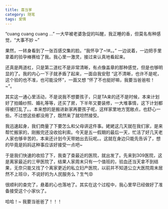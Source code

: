 ```yaml
---
title: 喜当爹
category: 随笔
tags: 爱情
---
```


“cuang cuang cuang ...” 一大早被老婆急促的叫醒，我正睡的香，但莫名有种感觉，“大事不妙 ~”

果然，一转身看到了一张百感交集的脸。“我怀孕了~!#。。” 一边说着，一边把手里拿着的验孕棒赛给了我。我心里一激灵，接过来认真地看起来。

还真是两道杠，只是第二道杠不是非常清晰，有点像盖章的那种感觉，但是也够明显的了。我的内心一下子就矛盾了起来，一面自我安慰 “这不清晰，也许不是呢，这个验的也不准，也可能没怀”，一面又想 “怀了不也挺好嘛，我要当爸爸啦！~”。

其实这一通心里活动，不是说我不想要孩子，只是TA来的还不是时候，本来计划好了拍婚纱照、婚礼等等，还买了房，下半年又要装修，一大堆事情，这下计划都得被打乱了。。本来想的是搬进新家再要孩子呢，这样家里地方宽敞点，也舒心一些。不过想这些都没用了，既然来了就坦然接受。

我迅速起身，我们商量了下要怎么和父母讲这件事。姥姥这几天就在我们家，是来帮忙搬家的，刚搬完还没收拾利索。今天是五一假期的最后一天，忙活了好几天老人家也够辛苦的，本来还计划今天带她出去玩呢。。这就在身边只能先告诉了，想的毕竟是妈妈这种事应该好接受一点吧~

于是我们快速的收拾了下，我查了查最近的医院，就出发了。先来到309医院，这是离家最近的三甲医院了，结果人家周末只有一个值班的，验血还当天拿不到结果，无奈只能又找了个离家更近的私立妇产医院，以前并不知道公立大医院周末居然不上班😒，不说好的为人民服务么？生气😡

很顺利的查完了，悬着的心也落地了。其实在这个过程中，我心里早已经做好了准备接受这个小家伙了。

哈哈！~ 我要当爸爸了！！！
<br>